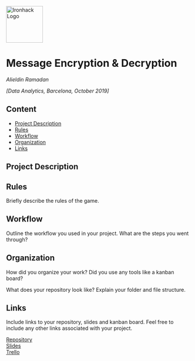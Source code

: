 <img src="https://bit.ly/2VnXWr2" alt="Ironhack Logo" width="100"/>

# Message Encryption & Decryption
*Alieldin Ramadan*

*[Data Analytics, Barcelona, October 2019]*

## Content
- [Project Description](#project-description)
- [Rules](#rules)
- [Workflow](#workflow)
- [Organization](#organization)
- [Links](#links)

## Project Description


## Rules
Briefly describe the rules of the game.

## Workflow
Outline the workflow you used in your project. What are the steps you went through?

## Organization
How did you organize your work? Did you use any tools like a kanban board?

What does your repository look like? Explain your folder and file structure.

## Links
Include links to your repository, slides and kanban board. Feel free to include any other links associated with your project.

[Repository](https://github.com/alieldinramadan/Project-Week-1-Build-Your-Own-Game)  
[Slides](https://slides.com/)  
[Trello](https://trello.com/b/W43IFGsk/project1)  

